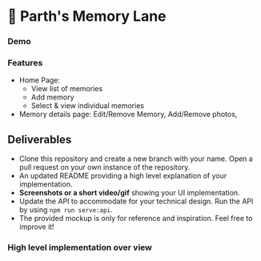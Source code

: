 # 🚀 Parth's Memory Lane 

### Demo 

### Features
- Home Page:
  - View list of memories
  - Add memory
  - Select & view individual memories
- Memory details page: Edit/Remove Memory, Add/Remove photos, 

## Deliverables



- Clone this repository and create a new branch with your name. Open a pull request on your own instance of the repository.
- An updated README providing a high level explanation of your implementation.
- **Screenshots or a short video/gif** showing your UI implementation.
- Update the API to accommodate for your technical design. Run the API by using `npm run serve:api`.
- The provided mockup is only for reference and inspiration. Feel free to improve it!

### High level implementation over view
